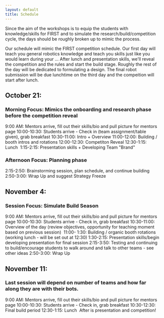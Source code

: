 ```yaml
---
layout: default
title: Schedule
---
```


Since the aim of the workshops is to equip the students with knowledge/skills for FIRST and to simulate the research/build/competition cycle, the days should be roughly broken up to mimic the process.

Our schedule will mimic the FIRST competition schedule. Our first day will teach you general robotics knowledge and teach you skills just like you would learn during your ... After lunch and presentation skills, we'll reveal the competition and the rules and start the build stage. Roughly the rest of the day will be dedicated to formulating a design. The final robot submission will be due lunchtime on the third day and the compeition will start after lunch. 

## October 21: 
### Morning Focus: Mimics the onboarding and research phase before the competition reveal
9:00 AM: Mentors arrive, fill out their skills/bio and pull picture for mentors page
10:00-10:30: Students arrive - Check in (team assignment/table given), grab breakfast
10:30-11:00: Intro + Overview 
11:00-12:00: Building / booth intros and rotations
12:00-12:30: Competiton Reveal
12:30-1:15: Lunch 
1:15-2:15: Presentation skills + Developing Team "Brand"
### Afternoon Focus: Planning phase 
2:15-2:50: Brainstorming session, plan schedule, and continue building
2:50-3:00: Wrap Up and suggest Strategy Freeze 

## November 4: 
### Session Focus: Simulate Build Season
9:00 AM: Mentors arrive, fill out their skills/bio and pull picture for mentors page
10:00-10:30: Students arrive - Check in, grab breakfast
10:30-11:00: Overview of the day (review objectives, opportunity for teaching moment based on previous session) 
11:00- 1:30: Building / organic booth rotations (working lunch - will be set out at 12:30) 
1:30-2:15: Presentation skills/begin developing presentation for final session
2:15-3:50: Testing and continuing to build/encourage students to walk around and talk to other teams - see other ideas 
2:50-3:00: Wrap Up 

## November 11:
### Last session will depend on number of teams and how far along they are with their bots. 
9:00 AM: Mentors arrive, fill out their skills/bio and pull picture for mentors page
10:00-10:30: Students arrive - Check in, grab breakfast
10:30-12:30: Final build period
12:30-1:15: Lunch 
After is presentation and competition!
